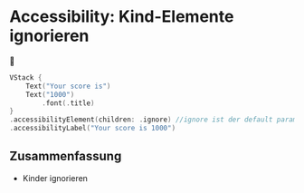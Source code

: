 # Accessibility: Kind-Elemente ignorieren
🦮

```swift
VStack {
    Text("Your score is")
    Text("1000")
        .font(.title)
}
.accessibilityElement(children: .ignore) //ignore ist der default parameter
.accessibilityLabel("Your score is 1000")
```

## Zusammenfassung
- Kinder ignorieren
